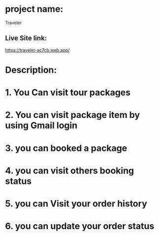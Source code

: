 # project name:
Traveler
## Live Site link:
https://traveler-ac7cb.web.app/

# Description:
# 1. You Can visit tour packages
# 2. You can visit package item by using Gmail login
# 3. you can booked a package
# 4. you can visit others booking status
# 5. you can Visit your order history
# 6. you can update your order status


